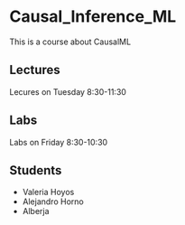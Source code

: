 # Causal_Inference_ML
This is a course about CausalML

## Lectures 
Lecures on Tuesday 8:30-11:30

## Labs
Labs on Friday 8:30-10:30

## Students
* Valeria Hoyos
* Alejandro Horno
* Alberja
